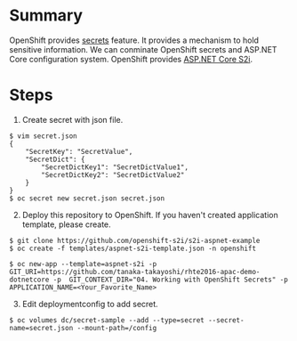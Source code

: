 # Summary
OpenShift provides [secrets](https://docs.openshift.com/enterprise/3.2/dev_guide/secrets.html) feature. It provides a mechanism to hold sensitive information. We can conminate OpenShift secrets and ASP.NET Core configuration system. OpenShift provides [ASP.NET Core S2i](https://github.com/openshift-s2i/s2i-aspnet-example).

# Steps
1. Create secret with json file.
 ```
 $ vim secret.json
 {
     "SecretKey": "SecretValue",
     "SecretDict": {
         "SecretDictKey1": "SecretDictValue1",
         "SecretDictKey2": "SecretDictValue2"
     }
 }
 $ oc secret new secret.json secret.json
 ```
 
2. Deploy this repository to OpenShift.
 If you haven't created application template, please create.
 ```
 $ git clone https://github.com/openshift-s2i/s2i-aspnet-example
 $ oc create -f templates/aspnet-s2i-template.json -n openshift
 ```
 
 ```
 $ oc new-app --template=aspnet-s2i -p GIT_URI=https://github.com/tanaka-takayoshi/rhte2016-apac-demo-dotnetcore -p  GIT_CONTEXT_DIR="04. Working with OpenShift Secrets" -p APPLICATION_NAME=<Your_Favorite_Name>
 ```

3. Edit deploymentconfig to add secret.
 ```
 $ oc volumes dc/secret-sample --add --type=secret --secret-name=secret.json --mount-path=/config
 ```
